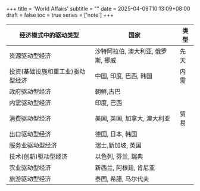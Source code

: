 +++
title = 'World Affairs'
subtitle = ""
date = 2025-04-09T10:13:09+08:00
draft = false
toc = true
series = ['note']
+++


| 经济模式中的驱动类型 | 国家 | 类型 |
|---|---|---|
| 资源驱动型经济 | 沙特阿拉伯, 澳大利亚, 俄罗斯, 挪威  | 先天 |
| 投资(基础设施和重工业)驱动型经济 | 中国, 印度, 巴西, 韩国 | 内需 |
| 政府驱动型经济 | 朝鲜,古巴  |  |
| 内需驱动型经济 | 印度, 巴西  |  |
| 消费驱动型经济 | 美国, 英国, 加拿大, 澳大利亚  | 贸易 |
| 出口驱动型经济 | 德国, 日本, 韩国 |  |
| 服务业驱动型经济 | 瑞士,新加坡, 英国  |  |
| 技术(创新)驱动型经济 | 以色列, 芬兰, 瑞典  |  |
| 农业驱动型经济 | 新西兰, 阿根廷, 肯尼亚 |  |
| 旅游驱动型经济 | 泰国, 希腊, 马尔代夫 |  |
